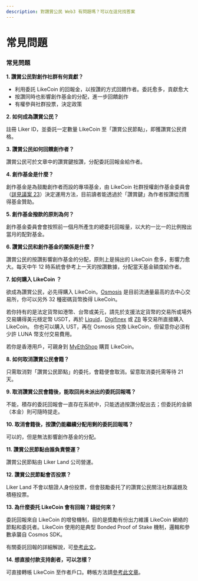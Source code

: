 ```yaml
---
description: 對讚賞公民 Web3 有問題嗎？可以在這兒找答案
---
```


# 常見問題

### 常見問題

**1. 讚賞公民對創作社群有何貢獻？**

* 利用委託 LikeCoin 的回報金，以按讚的方式回饋作者。委託愈多，貢獻愈大
* 按讚同時也影響創作基金的分配，進一步回饋創作
* 有權參與社群投票，決定政策

**2. 如何成為讚賞公民？**

註冊 Liker ID，並委託一定數量 LikeCoin 至「讚賞公民節點」，即獲讚賞公民資格。

**3. 讚賞公民如何回饋創作者？**

讚賞公民可於文章中的讚賞鍵按讚，分配委託回報金給作者。

**4. 創作基金是什麼？**

創作基金是為鼓勵創作者而設的專項基金，由 LikeCoin 社群授權創作基金委員會 （[詳見議案 23](https://likecoin.bigdipper.live/proposals/23)）決定運用方法，目前讀者能透過於「讚賞鍵」為作者按讚從而獲得基金贊助。

**5. 創作基金撥款的原則為何？**

創作基金委員會會按照前一個月所產生的總委托回報量，以大約一比一的比例撥出當月的配對基金。

**6. 讚賞公民和創作基金的關係是什麼？**

讚賞公民的按讚影響創作基金的分配，原則上是捐出的 LikeCoin 愈多，影響力愈大。每天中午 12 時系統會參考上一天的按讚數據，分配當天基金額度給作者。

**7. 如何購入 LikeCoin ？**

欲成為讚賞公民，必先得購入 LikeCoin。[Osmosis](../../guides/trade/trade-in-osmosis.md) 是目前流通量最高的去中心交易所，你可以另外 32 種密碼貨幣換得 LikeCoin。

若你持有的是法定貨幣如港幣、台幣或美元，請先於支援法定貨幣的交易所或場外交易購得美元穩定幣 USDT，再於 [Liquid](../../guides/trade/trade-in-liquid.md)，[Digifinex](../../guides/trade/trade-in-digifinex.md) 或 [ZB](../../guides/trade/trade-in-zb.md) 等交易所直接購入 LikeCoin。 你也可以購入 UST，再在 Osmosis 兌換 LikeCoin，但留意你必須有少許 LUNA 幣支付交易費用。

若你是香港用戶，可親身到 [MyEthShop](../../guides/trade/registering-and-trade-in-myethshop.md) 購買 LikeCoin。

**8. 如何取消讚賞公民會籍？**

只需取消對「讚賞公民節點」的委托，會籍便會取消。留意取消委托需等待 21 天。

**9. 取消讚賞公民會籍後，能取回尚未派出的委託回報嗎？**

不能，積存的委託回報會一直存在系統中，只能透過按讚分配出去；但委託的金額（本金）則可隨時提走。

**10. 取消會籍後，按讚仍能繼續分配用剩的委託回報嗎？**

可以的，但是無法影響創作基金的分配。

**11. 讚賞公民節點由誰負責營運？**

讚賞公民節點由 Liker Land 公司營運。

**12. 讚賞公民節點會否投票？**

Liker Land 不會以驗證人身份投票，但會鼓勵委托了的讚賞公民關注社群議題及積極投票。

**13. 為什麼委托 LikeCoin 會有回報？錢從何來？**

委託回報來自 LikeCoin 的增發機制，目的是奬勵有份出力維護 LikeCoin 網絡的節點和委託者。LikeCoin 使用的是典型 Bonded Proof of Stake 機制，邏輯和參數承襲自 Cosmos SDK。

有關委託回報的詳細解說，可[參考此文](../../guides/stake/where-comes-the-likecoin-rewards.md)。

**14. 想直接付款支持創者，可以怎樣？**

可直接轉帳 LikeCoin 至作者戶口。轉帳方法請[參考此文章](../../guides/wallet/like-pay.md)。
